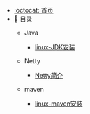 - [:octocat: 首页](/README)
- :memo: 目录
    - Java

        - [linux-JDK安装](/md/idea-plugin/2022-03-04-linux安装JDK.md)

    - Netty

        - [Netty简介](/md/idea-plugin/2022-03-04-Netty简介.md)

    - maven

        - [linux-maven安装](/md/idea-plugin/2022-03-04-linux安装maven.md)
        